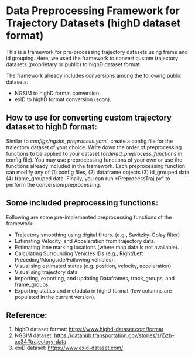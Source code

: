 # Data Preprocessing Framework for Trajectory Datasets (highD dataset format)
This is a framework for pre-processing trajectory datasets using frame and id grouping. Here, we used the framework to convert custom trajectory datasets (proprietary or public) to highD dataset format.

The framework already includes conversions among the following public datasets:

- NGSIM to highD format conversion.
- exiD to highD format conversion (soon).

## How to use for converting custom trajectory dataset to highD format:
Similar to *configs/ngsim_preprocess.yaml*, create a config file for the trajectory dataset of your choice. Write down the order of preprocessing functions to be applied to your dataset (*ordered_preprocess_functions* in config file). You may use preprocessing functions of your own or use the functions already included in the framework. Each preprocessing function can modify any of (1) config files, (2) dataframe objects (3) id_grouped data (4) frame_grouped data. Finally, you can run *PreprocessTraj.py" to perform the conversion/preprocessing.

## Some included preprocessing functions:
Following are some pre-implemented preprocessing functions of the framework:

- Trajectory smoothing using digital filters. (e.g., Savitzky–Golay filter)
- Estimating Velocity, and Acceleration from trajectory data.
- Estimating lane marking locations (where map data is not available).
- Calculating Surrounding Vehicles IDs (e.g., Right/Left Preceding/Alongside/Following vehicles).
- Visualising estimated states (e.g. position, velocity, acceleration)
- Visualising trajectory data
- Importing, exporting, and updating Dataframes, track_groups, and frame_groups.
- Exporting statics and metadata in highD format (few columns are populated in the current version).

## Reference:
1. highD dataset format: https://www.highd-dataset.com/format
2. NGSIM dataset: https://datahub.transportation.gov/stories/s/i5zb-xe34#trajectory-data
3. exiD dataset: https://www.exid-dataset.com/
